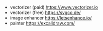 - vectorizer (paid)	 https://www.vectorizer.io
- vectorizer (free)  https://svgco.de/
- image enhancer     https://letsenhance.io/
- painter            https://excalidraw.com/
